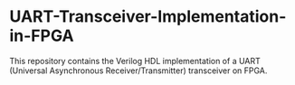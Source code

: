 # UART-Transceiver-Implementation-in-FPGA
This repository contains the Verilog HDL implementation of a UART (Universal Asynchronous Receiver/Transmitter) transceiver on FPGA. 
